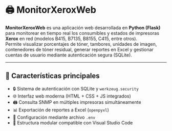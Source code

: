 # 🖨️ MonitorXeroxWeb

**MonitorXeroxWeb** es una aplicación web desarrollada en **Python (Flask)** para monitorear en tiempo real los consumibles y estados de impresoras **Xerox** en red (modelos B415, B7135, B8155, C415, entre otros).  
Permite visualizar porcentajes de tóner, tambores, unidades de imagen, contenedores de tóner residual, generar reportes en Excel y gestionar cuentas de usuario mediante autenticación segura (SQLite).

---

## 🚀 Características principales

- 🔒 Sistema de autenticación con SQLite y `werkzeug.security`
- 🌐 Interfaz web moderna (HTML + CSS + JS integrados)
- 🖨️ Consulta SNMP en múltiples impresoras simultáneamente
- 📊 Exportación de reportes a Excel (`openpyxl`)
- 💾 Configuración mediante archivo `.env`
- 🧩 Estructura modular compatible con Visual Studio Code







